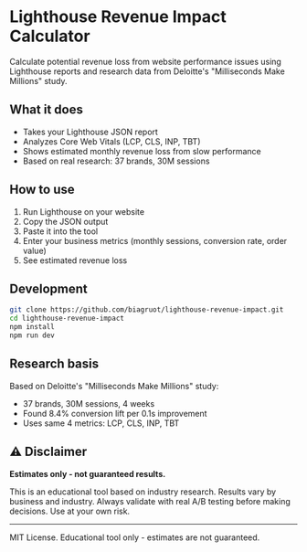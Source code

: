 # Lighthouse Revenue Impact Calculator

Calculate potential revenue loss from website performance issues using Lighthouse reports and research data from Deloitte's "Milliseconds Make Millions" study.

## What it does

- Takes your Lighthouse JSON report
- Analyzes Core Web Vitals (LCP, CLS, INP, TBT)  
- Shows estimated monthly revenue loss from slow performance
- Based on real research: 37 brands, 30M sessions

## How to use

1. Run Lighthouse on your website
2. Copy the JSON output  
3. Paste it into the tool
4. Enter your business metrics (monthly sessions, conversion rate, order value)
5. See estimated revenue loss

## Development

```bash
git clone https://github.com/biagruot/lighthouse-revenue-impact.git
cd lighthouse-revenue-impact
npm install
npm run dev
```

## Research basis

Based on Deloitte's "Milliseconds Make Millions" study:
- 37 brands, 30M sessions, 4 weeks
- Found 8.4% conversion lift per 0.1s improvement
- Uses same 4 metrics: LCP, CLS, INP, TBT

## ⚠️ Disclaimer

**Estimates only - not guaranteed results.** 

This is an educational tool based on industry research. Results vary by business and industry. Always validate with real A/B testing before making decisions. Use at your own risk.

---

MIT License. Educational tool only - estimates are not guaranteed.